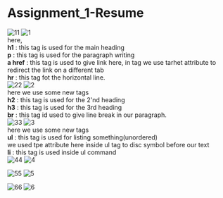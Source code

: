 # Assignment_1-Resume
![11](https://github.com/Mayankkatheriya/Assignment_1-Resume/assets/128832286/bfea427f-e880-4a7f-b3b5-0efdf199ca69)
![1](https://github.com/Mayankkatheriya/Assignment_1-Resume/assets/128832286/185f2e85-7190-4a30-b47d-ecfc4ff9527d)
<br/>
here,
<br/>
<b>h1</b> : this tag is used for the main heading
<br/>
<b>p</b> : this tag is used for the paragraph writing
<br/>
<b>a href</b> : this tag is used to give link here, in <a> tag we use tarhet attribute to redirect the link on a different tab
<br/>
<b>hr</b> : this tag fot the horizontal line.
<br/>
![22](https://github.com/Mayankkatheriya/Assignment_1-Resume/assets/128832286/7e862060-bf6a-4e84-bdd4-4b04c0605c43)
![2](https://github.com/Mayankkatheriya/Assignment_1-Resume/assets/128832286/6faf8b63-b7ae-4be2-bd42-e70af807585a)
<br/>
here we use some new tags
<br/>
<b>h2</b> : this tag is used for the 2'nd  heading
<br/>
<b>h3</b> : this tag is used for the 3rd  heading
<br/>
<b>br</b> : this tag id used to give line break in our paragraph.
<br/>
![33](https://github.com/Mayankkatheriya/Assignment_1-Resume/assets/128832286/b98e1984-a80c-4438-88d9-523581129223)
![3](https://github.com/Mayankkatheriya/Assignment_1-Resume/assets/128832286/aad0727c-4a59-4840-b478-283ef86d3ed2)
<br/>
here we use some new tags
<br/>
<b>ul</b> : this tag is used for listing something(unordered)
<br/>
we used tpe attribute here inside ul tag to disc symbol before our text
<br/>
<b>li</b> : this tag is used inside ul command
<br/>
![44](https://github.com/Mayankkatheriya/Assignment_1-Resume/assets/128832286/3ba8c791-e32f-4b33-adab-afce33be529a)
![4](https://github.com/Mayankkatheriya/Assignment_1-Resume/assets/128832286/1130b298-d0cb-4cca-a227-057af408badc)

![55](https://github.com/Mayankkatheriya/Assignment_1-Resume/assets/128832286/79c68576-4e76-4145-bce7-18a09097e3c8)
![5](https://github.com/Mayankkatheriya/Assignment_1-Resume/assets/128832286/2fbf6ed8-2358-4233-950f-98aff68382c5)

![66](https://github.com/Mayankkatheriya/Assignment_1-Resume/assets/128832286/7f0988a9-cf24-40bd-96cf-ac2ac5c4e007)
![6](https://github.com/Mayankkatheriya/Assignment_1-Resume/assets/128832286/db88bb73-23ba-43a0-b0fa-615be46301f6)


